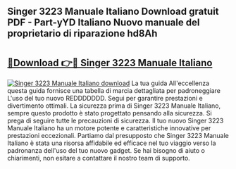 ## Singer 3223 Manuale Italiano Download gratuit PDF - Part-yYD Italiano Nuovo manuale del proprietario di riparazione hd8Ah

# <h2><a href="http://dfblni.blite.top/?on=Singer+3223+Manuale+Italiano">🔗Download 👉🔴 Singer 3223 Manuale Italiano</a></h2>

[![Singer 3223 Manuale Italiano download](https://i.imgur.com/lujVjoI.png)](http://dfblni.blite.top/?on=Singer+3223+Manuale+Italiano)
La tua guida All'eccellenza questa guida fornisce una tabella di marcia dettagliata per padroneggiare L'uso del tuo nuovo REDDDDDDD. Segui per garantire prestazioni e divertimento ottimali. La sicurezza prima di Singer 3223 Manuale Italiano, sempre questo prodotto è stato progettato pensando alla sicurezza. Si prega di seguire tutte le precauzioni di sicurezza. Il tuo nuovo Singer 3223 Manuale Italiano ha un motore potente e caratteristiche innovative per prestazioni eccezionali. Partiamo dal presupposto che Singer 3223 Manuale Italiano è stata una risorsa affidabile ed efficace nel tuo viaggio verso la padronanza dell'uso del tuo nuovo gadget. Se hai bisogno di aiuto o chiarimenti, non esitare a contattare il nostro team di supporto.
